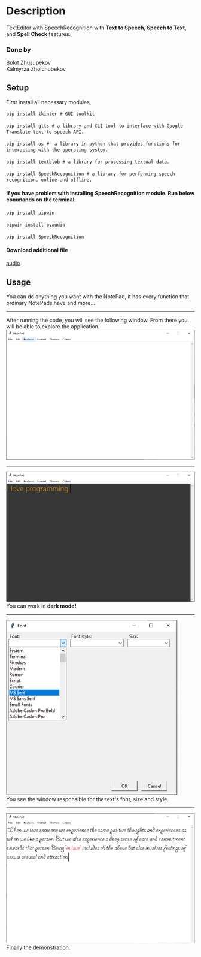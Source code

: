 # Description
TextEditor with SpeechRecognition with **Text to Speech**, **Speech to Text**, and **Spell Check** features.  

### Done by

Bolot Zhusupekov \
Kalmyrza Zholchubekov

## Setup
First install all necessary modules,
```
pip install tkinter # GUI toolkit 

pip install gtts # a library and CLI tool to interface with Google Translate text-to-speech API.

pip install os #  a library in python that provides functions for interacting with the operating system.

pip install textblob # a library for processing textual data.

pip install SpeechRecognition # a library for performing speech recognition, online and offline.

```
#### If you have problem with installing SpeechRecognition module. Run below commands on the terminal. 

```
pip install pipwin

pipwin install pyaudio

pip install SpeechRecognition
```

#### Download additional file

[audio](T22S.wav)

## Usage 

You can do anything you want with the NotePad, it has every function that ordinary NotePads have and more...
***
After running the code, you will see the following window. From there you will be able to explore the application. 
![](Images/first.png)
***
![](Images/night_on.png)\
You can work in **dark mode!**

***
![](Images/font.png)\
You see the window responsible for the text's font, size and style.

***
![](Images/demonstration.png)\
Finally the demonstration. 





